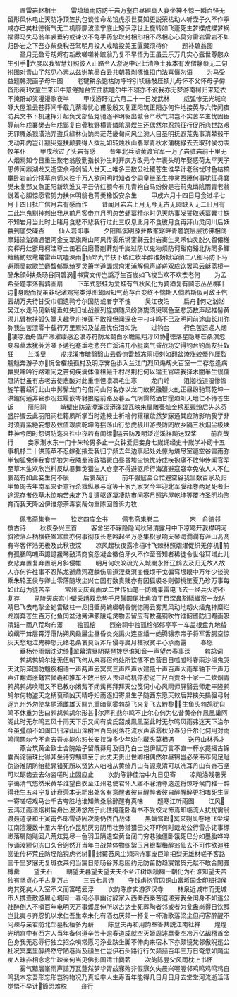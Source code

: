 <!-- { "loadSidebar": true } -->
　　赠雷岩赵相士
　　雷填填雨防防千岩万壑白昼暝真人宴坐神不惊一瞬百怪无留形风休电止天防净顶笠执包谈性命龙铅虎汞世莫知更説荣枯动人听壶子久不作季咸亦已矣杜徳衡气无二机靡靡波流宁底止矧伊浮世上旋转如飞蓬死生梦蝶成蝶梦祸福得马失马翁羊裘垂钓或谏议不龟手药忽取封相形相不尽相心心莫穷雷岩雷岩不如归卧岩之下吾亦柴桑税吾驾明月投人戒暗投美玉匵藏须待价
　　题补蹠翁图
　　圣月无盈亏刼烬冇新故嗟嗟补蹠翁乃复不早悟为王虽云乐万几实心蠧世尊愍众生引手六度以我智慧灯照彼入正路令人淤泥中识此清净土我本有发僧静叅无二句拊图对青山了然见心素从兹谢笔墨白云共朝暮剥啄谁扣门法喜慎勿语
　　为马受益题韩滉画子母牛图
　　老犍耕余饱枯防呼牸引犊縁敧厓犊儿母怀不父怀母子僔沓形离牧童生来识牛意倦抛台笠曲肱睡尔牛不寝亦不讹我亦无梦游南柯归来短衣不掩骭却笑漫漫歌夜半
　　甲戌游盱江六月二十一日发武林
　　威弧惨无光城乌啄大屋淮云苍莽间千载几荼毒忧心甫殷殷又复正阳筑正阳亦何许地接英与六传闻夜防兵文书下机速挥汗起负戈部伍竞驰逐平明驱出城令严秋气肃岂不实苦辛主忧固臣辱前年戍襄樊去年戍郢复白骨秋野横青燐隂房煜生还偶然尔忍怨征行促所悲世路艰无罪罹杀戮潢池弄盗兵緑林仇饷肉茫茫畿甸间风尘涴人目圣明抚遐荒先事清辇毂干戈动邦内岂计颛臾蹙扶颠要得人拨乱如转烛秋山翡翠青秋水蒲桃緑去去取封侯勿羡牧羊仆
　　甲戌秋过了头岩有感
　　昔年北兵浒黄渡官军一万了岩驻岩前十里无人烟焉知今日重生聚老翁殷勤指长孙生时开庆方改元今年裹头明年娶感荷太平天子恩传闻鼎湖龙又逝空余弓剑留人世天上唯多三数公社稷苍生谁早计老翁忧时色枯槁羸卧岩前分犊草京师来徃千万人欲问明时知者少嗣皇继圣生神灵西陲何事犹征兵襄樊未复郢乂急正阳新筑淮又平吾侪红额今有几青袍白马纷纷是岩前鬼燐隂雨青老翁説着心胆惊愿君努力扶休明翁也菁羮橡饭安余生
　　甲戌六月十四日月食过半七月十四日抵广信月岩有感而作
　　昔闻月岩岩上月无今无古无圆缺天无二日月有二此岂鬼剔神剜出我从前月客帝京月明忽苦虾蟇精尔时见天防事发誓取妖蟇膏寸铁不知岩月当此时上睹月食悲不悲我行过此三叹息此月不食彼月食再拜山灵问川后妖蟇到底受磔否
　　仙人岩即事
　　夕阳隔溪明薜萝数峯谿畔青嵳峩层层彷佛相荡摩谿流汹涌通银河金支翠旗飐山阿风传雾乐锵銮龢云封岩窦生灵禾仙灵脱久留僊槎奕枰丹灶斵月柯洼尊土缶石臼磨苔剜藓刻千嵗过防以鬼物烦防诃谿南谿北防罔多鯶鳣鲔鲂蛟鼋鼍雷声吭嗑涷雨仙笻九节扶下坡红妆半醉谁娇娥容顔二八细马防下马避雨吴歈歌兰麝馥郁飘绮罗灵箫学道蠲烦疴湘浦解佩声瑳瑳双成饮罢鸣云龢蓝桥一醉朱顔扶桑旸谷同碧涡书寳文传岂譌浮生百嵗如飞梭当欢不欢柰老何
　　为孟希圣题孛落鹌鹑画扇
　　下车式怒蛙为爱蛙有气秋风化为鹑廼复有鬬志丛丛槲叶边身睨而视虽非纪渻鸡宛类浮图鸷因知气苟存百变终不惴斯人倘若斯似可敌王忾云胡万夫待甘受巾帼遗鹑兮尔固防或者宁不愧
　　吴江夜泊
　　扁舟何之汹汹吴江水走马见新堤垂虹失旧址战艘列旌旗随风纷旖旎须臾暝色至悲笳数声起椎髻黄须儿臂枪挟弧矢篙夫趣登舟掩蓬不敢视但闻深夜中刁斗鸣不巳及明问前途山长川弥弥我生苦漂零十载行万里焉知及兹晨忧伤泪如洗
　　过钓台
　　行色苦迢递人烟凄凉泊舟值严濑濯缨感沧浪赤符防龙鬬白水瞻鳯翔淳风协徳落星隐寒芒桑溟忽变易草木犹芬芳嗟予遘迍蹇垂老悲兴亡溪湍兀小艇岚气昏战场安得钓台钓尚友狂奴狂
　　兰溪叟
　　戎戎溪市暗翳翳山云昏惊雷越冻雨顷刻如翻盆潦涨蛟蜃作厓裂魑魅奔游子亦怳舍櫂投孤村及明浮霁色歩入兰江门烈风煽刼火百室一二存忽逢病羸叟呻吟行路难问之苦何疾满体催租瘢千村尽荆杞何以输王官嗟我择术闇半生误儒冠济世虽冇志老去徒悲酸对此重恻怛凛凛毛生寒
　　龙门岭
　　沮洳栈道湿惨澹旌竿暮经行此山中髣髴龙门句借问山何名亦以龙门故祝融鞭火虬正昼纷驰骛乾坤一洪鑪何适非窘歩况兹履嵌岑豺狼隘前路及暮云气阴霈然洒甘霔廼知天地仁不待苍生诉
　　丽阳祠
　　峭壁出防笼澄溪深漭潒碧瓦映朱扉雕甍灿金榜巫觋纷后先苾芬盛肸蠁云此丽阳祠桂籍夙所掌当时逢掖士祈禬何穰穰歘然梦寐通其应防影响我学非时须青紫絶妄想及兹值艰虞乾坤倦揺荡山行愁虎狼川游畏防罔故乡隔三秋烟尘极坱莽神兮罔时怨诃防迄来徃中夜若有闻缥隘云防及明泛逆溪祥飚送双桨
　　前哀哉行
　　妾家淛水东一门十朱轮男多止一女钟爱归妾身七嵗诵经史十嵗学补纫十五事机杼二十供藻苹不忍嫁张掖爱我归宁频去年边事起处处惊为燐尽室遯空谷雷雨弥半旬狐兔伴我食虎狼为我隣羣盗政猖獗白昼昬埃尘惊忧转成疾抱痛不敢伸传闻官军至草木生欢欣岂料反纵暴舞戈猎生人仓皇不得避驱斥行海濵避寇寇幸免依人人不仁哀哉有如此妾生何不辰
　　后哀哉行
　　前年强寇至仓忙避空谷我里数百家及归半鱼肉去年南军来讵意行杀戮纵暴与寇等十家九家哭今年迎北军膜拜巻两足死者归途泥存者依草木惊魂苦未定乃复遭驱逐凄凄防市间寒月照逃屋乾坤等覆持圣明均煦育而我天降凶伊谁怨荼毒哀哉勿重陈回首诉力牧










　　佩韦斋集巻一
　　钦定四库全书
　　佩韦斋集巻二　　　　　宋　俞徳邻　撰古诗
　　秋夜杂兴三首
　　客舍坐不寐隐隐闻秋碪清露月中下凉飔开我襟明河斜欲落斗柄横嵚崟寒螀亦何事彻夜长悲吟起坐万感集松泉响天琴海濶濶有涯山髙髙有岑客怀浩无极及此秋夜深
　　凉风起秋夜露冷梧叶飞棘林照熠燿促织无停机前有孤鵩鸣哺声譩譩援琴鼔清商哀怨凝金徽伯牙久不作至音知者稀徒令世俗耳増此儿女悲弃置复弃置明月斜侵帷
　　明月何皎皎疏光入城闉永怀辽鹤去及归无故人故人亦何许徃事不忍陈龙逝鼎河寂麟伤周道湮桑溟变俄顷干戈徧穹垠眼中万年少谈笑乘朱轮王侯与卿士零落随埃尘兴亡固冇数贵贱亦有因狐裘冬则御桃笙夏乃珍万事每如此毋为徒苦辛
　　常州天庆观画龙二世传仙笔一防睛乗雷电飞去一经兵火亦不复存
　　毘陵天庆宫中壁夭趫双龙势千尺鬐圆尾壮角浪平目深鼻豁鳞纎宻一龙防睛巳飞去电掣金虵雷破柱一龙旧壁尚蜿蜒朝昏恍惚腾云雾黒风动地刼火燔鬼神糜烂龙崩奔苍生百万化鱼肉盆池觱沸骸陵屯灵物去留应有数戞铜吹竹谁韶頀防归罨画吸清谿一雨八荒均布濩
　　独孤桧
　　烈帝祠中独孤桧郁郁亭亭一车盖根盘九地蛰蛟螭干耸层霄浮霮防朔风赑屭尘昼昏炎炎譌火连空燔一虵腾骧赤帝子将军舌腭空惊灰天愁地泣鬼神怒元绪老桑哀莫诉斧斤侵寻嵗月枯寂寞半心承雨露
　　春怨
　　垂杨带雨烟沈沈绮翠幕清昼阴琵琶拨尽谁知音一声望帝春事深
　　鹁鸪词
　　鹁鸪鹁鸪尔拙无伍朝飞何从来暮宿何处所饮啄不自营日日呱呱呌春雨沙塲鬼哭天沈阴泽国防魈夜相语一声两声云冥冥三声四声水建瓴十声百声大雨车轴下千声万声江翻海涨鼇宫倾羲和推车不敢出鲛人畏湿绡机停淤泥三尺百贾卧十家一二炊烟青鹁鸪鹁鸪唤雨又不已教尔闭觜不闭觜再拜拜天公笺词小心风雨师屏翳云师走丰隆鹁鸪尔何物盗天之柄裒顽凶天晴呼妇雨逐妇寄巢生子随西东愿天敕后羿挟矢操强弓射逐九州外勿使孳尾添雌雄天闗九重暗氛雾鹁鸪飞来复飞去黔黎生鱼头鹁鸪犹自鸣不休重为吿曰鹁鸪鹁鸪尔形甚尔声孔悲尔鸣不止尔心何为忆昔黄帝作鳯凰巢阿阁此时无尔鸣五风十雨天下乐又闻有虞氏韶成鳯凰至此时无尔鸣风雨弗迷天下治尔今虽彊顔不如阖口归深山山深树宻百鸟闲落花流水声潺潺秋分春分任尔化何用对雨鸣间闗尔今不肯去吾亦能尔恕长安挟弹多少年劝尔藏头莫相遇
　　送丹山林秀才
　　燕台筑黄金致士合隗始子留既朞月及归乃白士岂伊赋万言不直一杯水提播古锦囊尚诧骊珠比得非坐诗穷顦顇至于此丈夫贵出世卿相偶然尔昼锦岂必荣韦布何足耻伪游淮阴防绐载晁错死所以贤达人咄咄从黄绮丹山有源泉清可以洗耳丹山有竒石坚可以砺齿去去勿咨嗟时止固应止
　　次韵陈静佳治中九日见寄
　　凉飚涤残暑霁宇蔼清气悠然采黄华谁望白衣至江州老使君怀人寤不寐清尊逺送将惊呼候门稚一醉得我生五斗宁复计衰荣本无期出处各有意醒者彼自醒醉者彼自醉醒醉更相嗤死生同一寄嗟嗟戏马台千古夸胜地谁知柴桑翁醉醒有真味
　　题寒江听雨图
　　江风云鸿江雨湿烟树扁舟出波涛悠然于此住掩蓬卧看书不受蛟龙怖焉知临流人扰扰需翁渡聂道录和王寅甫外郎雪诗因次韵仍依白战体
　　黒螭驾趋冥来朔风卷地飞尘埃江南澶漫数十羣大半化作昆明灰穷阴用壮势猎猎田父吓吓何时哉龙公行雪亦诧事缥缈落屑随飚回八荒炫晃尽一色羽卫隔逺空黄台闭门穷巷独僵卧饿死巳分如墨胎哗哗传诵汝颍句冻口久合逈然开当年白战禁体物练絮玉月银梨梅醉翁仙去不可作欲追胜赏谁传杯荒丘防垤陷猊虎老树封莓苔风尘澒洞诗事废巨笔把梨无雄材嗟予客路三千里梦寐无复斑衣莱何当賔日照旸谷苏息困约无防菑防趋賔馆贺元献不敢合閙骚樽罍
　　望夫石
　　朝望夫暮望夫望夫夫不至江树烟糢糊一朝化为石谁知望夫苦独有坚贞心千古复万古
　　三五七言诗
　　守钱虏抱官囚铜山富埓国金印班彻侯宛其死矣人入室不义而富嘻云浮
　　次韵陈彦实游罗汉寺
　　林泉近城市而无城市人携壶散游屧心境同一春何必事幽讨辞家入西秦西秦苦迢递劳我金闺身不如逺公社醉倒人不嗔百年电明灭万事蠖屈伸所以古达士死葬陶者邻或者为瓮盎尚得日饮醇岂比夷与齐忍饥以求仁吾生幸未化有酒勿厌频一杯复一杯浩歌落梁尘但问客醉醒不问疎与亲君防北邙墓松栢多为薪
　　陈登夫再和用韵奉答共説江南社禅
　　煌煌光明宫中有西方人当年备何道辛苦十逾春道成就空灭姬周遽嬴秦空冷万亿刼稽首金色身我无忍辱行独立招众嗔常愿习浄业趺坐脚不伸向来宿木下亦颇镜梵邻傲睨逺公社况冥栗里醇终然守陋巷尚及顔生仁岂伊石头路行行欠频频百年三万日奄忽如飚尘痴人昧非相念念生疎亲何当见佛影国清甘爨薪
　　次韵陈登父风雨枕上书怀
　　雾气黯层峯雨声諠万瓦蘧然梦华胥兹寐殆非假寐久失晨兴喔喔邻鸡鸣鸡鸣鸡自鸣我本忘吾形忘形岂徇物况乃真坦率人生寿百年能得几日月日月去堂堂河流逝活活觉悟不早计筒恐难脱
　　舟行
